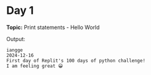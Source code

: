 # Day 1

**Topic:** Print statements - Hello World

Output:
```
iangge
2024-12-16
First day of Replit's 100 days of python challenge!
I am feeling great 😀
```

